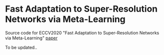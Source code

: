 # Fast Adaptation to Super-Resolution Networks via Meta-Learning

Source code for ECCV2020 "Fast Adaptation to Super-Resolution Networks via Meta-Learning" [paper]()

To be updated..
